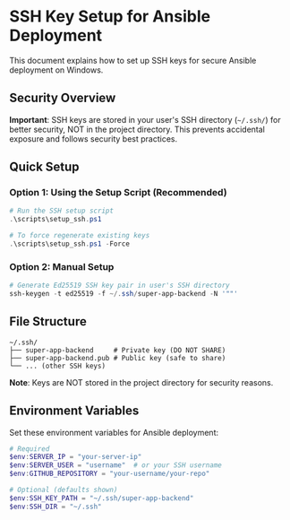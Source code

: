 # SSH Key Setup for Ansible Deployment

This document explains how to set up SSH keys for secure Ansible deployment on Windows.

## Security Overview

**Important**: SSH keys are stored in your user's SSH directory (`~/.ssh/`) for better security, NOT in the project directory. This prevents accidental exposure and follows security best practices.

## Quick Setup

### Option 1: Using the Setup Script (Recommended)

```powershell
# Run the SSH setup script
.\scripts\setup_ssh.ps1

# To force regenerate existing keys
.\scripts\setup_ssh.ps1 -Force
```

### Option 2: Manual Setup

```powershell
# Generate Ed25519 SSH key pair in user's SSH directory
ssh-keygen -t ed25519 -f ~/.ssh/super-app-backend -N '""'
```

## File Structure

```
~/.ssh/
├── super-app-backend     # Private key (DO NOT SHARE)
├── super-app-backend.pub # Public key (safe to share)
└── ... (other SSH keys)
```

**Note**: Keys are NOT stored in the project directory for security reasons.

## Environment Variables

Set these environment variables for Ansible deployment:

```powershell
# Required
$env:SERVER_IP = "your-server-ip"
$env:SERVER_USER = "username"  # or your SSH username
$env:GITHUB_REPOSITORY = "your-username/your-repo"

# Optional (defaults shown)
$env:SSH_KEY_PATH = "~/.ssh/super-app-backend"
$env:SSH_DIR = "~/.ssh"
```